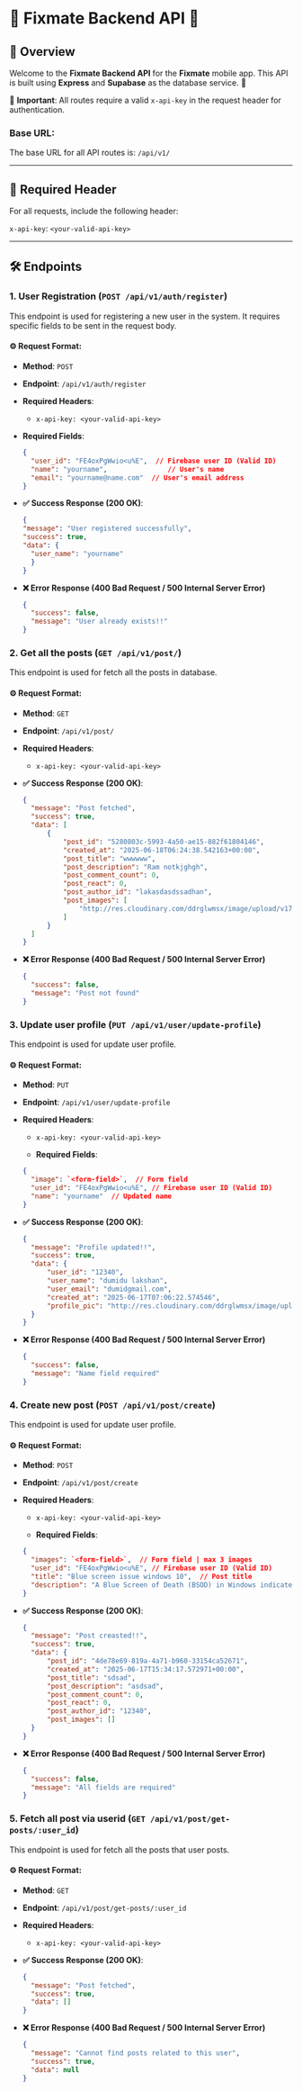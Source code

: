 
# 🌟 Fixmate Backend API 🌟
## 📜 Overview

Welcome to the **Fixmate Backend API** for the **Fixmate** mobile app. This API is built using **Express** and **Supabase** as the database service. 🚀

🔑 **Important**: All routes require a valid `x-api-key` in the request header for authentication.  

### Base URL:
The base URL for all API routes is: `/api/v1/`

---
## 🔑 Required Header
For all requests, include the following header:

`x-api-key`: `<your-valid-api-key>`

---

## 🛠️ Endpoints

### 1. **User Registration** (`POST /api/v1/auth/register`)

This endpoint is used for registering a new user in the system. It requires specific fields to be sent in the request body.

#### ⚙️ Request Format:
- **Method**: `POST`
- **Endpoint**: `/api/v1/auth/register`
- **Required Headers**:
  - `x-api-key: <your-valid-api-key>`
- **Required Fields**:
  ```json
  {
    "user_id": "FE4oxPgWwio<u%E",  // Firebase user ID (Valid ID)
    "name": "yourname",               // User's name
    "email": "yourname@name.com"  // User's email address
  }
  ```

- **✅ Success Response (200 OK)**:
  ```json
  {
  "message": "User registered successfully",
  "success": true,
  "data": {
    "user_name": "yourname"
    }
  }

  ```

- **❌ Error Response (400 Bad Request / 500 Internal Server Error)**
  ```json
  {
    "success": false,
    "message": "User already exists!!"
  }

  ```

### 2. **Get all the posts** (`GET /api/v1/post/`)

This endpoint is used for fetch all the posts in database.
#### ⚙️ Request Format:
- **Method**: `GET`
- **Endpoint**: `/api/v1/post/`
- **Required Headers**:
  - `x-api-key: <your-valid-api-key>`

- **✅ Success Response (200 OK)**:
  ```json
  {
    "message": "Post fetched",
    "success": true,
    "data": [
        {
            "post_id": "5280803c-5993-4a50-ae15-882f61804146",
            "created_at": "2025-06-18T06:24:38.542163+00:00",
            "post_title": "wwwwww",
            "post_description": "Ram notkjghgh",
            "post_comment_count": 0,
            "post_react": 0,
            "post_author_id": "lakasdasdssadhan",
            "post_images": [
                "http://res.cloudinary.com/ddrglwmsx/image/upload/v1750227877/post_images/post_images/lakasdasdssadhan/1750227877080.png"
            ]
        }
    ]
  }

  ```

- **❌ Error Response (400 Bad Request / 500 Internal Server Error)**
  ```json
  {
    "success": false,
    "message": "Post not found"
  }

  ```

### 3. **Update user profile** (`PUT /api/v1/user/update-profile`)

This endpoint is used for update user profile.
#### ⚙️ Request Format:
- **Method**: `PUT`
- **Endpoint**: `/api/v1/user/update-profile`
- **Required Headers**:
  - `x-api-key: <your-valid-api-key>`
  
  - **Required Fields**:
  ```json
  {
    "image": `<form-field>`,  // Form field
    "user_id": "FE4oxPgWwio<u%E", // Firebase user ID (Valid ID)
    "name": "yourname"  // Updated name
  }
  ```

- **✅ Success Response (200 OK)**:
  ```json
  {
    "message": "Profile updated!!",
    "success": true,
    "data": {
        "user_id": "12340",
        "user_name": "dumidu lakshan",
        "user_email": "dumidgmail.com",
        "created_at": "2025-06-17T07:06:22.574546",
        "profile_pic": "http://res.cloudinary.com/ddrglwmsx/image/upload/v1750163720/profilepic/profilepic/12340/1750163718067.jpg"
    }
  }

  ```

- **❌ Error Response (400 Bad Request / 500 Internal Server Error)**
  ```json
  {
    "success": false,
    "message": "Name field required"
  }

  ```

### 4. **Create new post** (`POST /api/v1/post/create`)

This endpoint is used for update user profile.
#### ⚙️ Request Format:
- **Method**: `POST`
- **Endpoint**: `/api/v1/post/create`
- **Required Headers**:
  - `x-api-key: <your-valid-api-key>`
  
  - **Required Fields**:
  ```json
  {
    "images": `<form-field>`,  // Form field | max 3 images
    "user_id": "FE4oxPgWwio<u%E", // Firebase user ID (Valid ID)
    "title": "Blue screen issue windows 10",  // Post title
    "description": "A Blue Screen of Death (BSOD) in Windows indicates a critical error that the system cannot recover from, causing the computer to restart abruptly to prevent data loss or hardware damage",  // Post Description
  }
  ```

- **✅ Success Response (200 OK)**:
  ```json
  {
    "message": "Post creasted!!",
    "success": true,
    "data": {
        "post_id": "4de78e69-819a-4a71-b960-33154ca52671",
        "created_at": "2025-06-17T15:34:17.572971+00:00",
        "post_title": "sdsad",
        "post_description": "asdsad",
        "post_comment_count": 0,
        "post_react": 0,
        "post_author_id": "12340",
        "post_images": []
    }
  }

  ```

- **❌ Error Response (400 Bad Request / 500 Internal Server Error)**
  ```json
  {
    "success": false,
    "message": "All fields are required"
  }

  ```

### 5. **Fetch all post via userid** (`GET /api/v1/post/get-posts/:user_id`)

This endpoint is used for fetch all the posts that user posts.
#### ⚙️ Request Format:
- **Method**: `GET`
- **Endpoint**: `/api/v1/post/get-posts/:user_id`
- **Required Headers**:
  - `x-api-key: <your-valid-api-key>`

- **✅ Success Response (200 OK)**:
  ```json
  {
    "message": "Post fetched",
    "success": true,
    "data": []
  }

- **❌ Error Response (400 Bad Request / 500 Internal Server Error)**
  ```json
  {
    "message": "Cannot find posts related to this user",
    "success": true,
    "data": null
  }

  ```











